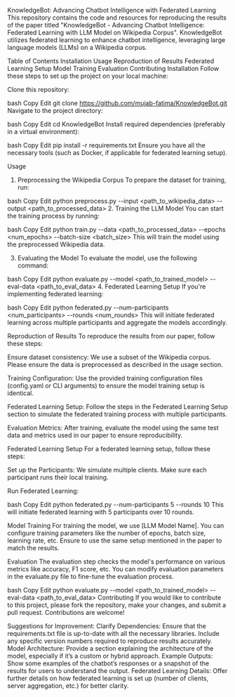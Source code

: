 KnowledgeBot: Advancing Chatbot Intelligence with Federated Learning
This repository contains the code and resources for reproducing the results of the paper titled "KnowledgeBot - Advancing Chatbot Intelligence: Federated Learning with LLM Model on Wikipedia Corpus". KnowledgeBot utilizes federated learning to enhance chatbot intelligence, leveraging large language models (LLMs) on a Wikipedia corpus.

Table of Contents
Installation
Usage
Reproduction of Results
Federated Learning Setup
Model Training
Evaluation
Contributing
Installation
Follow these steps to set up the project on your local machine:

Clone this repository:

bash
Copy
Edit
git clone https://github.com/mujab-fatima/KnowledgeBot.git
Navigate to the project directory:

bash
Copy
Edit
cd KnowledgeBot
Install required dependencies (preferably in a virtual environment):

bash
Copy
Edit
pip install -r requirements.txt
Ensure you have all the necessary tools (such as Docker, if applicable for federated learning setup).

Usage
1. Preprocessing the Wikipedia Corpus
To prepare the dataset for training, run:

bash
Copy
Edit
python preprocess.py --input <path_to_wikipedia_data> --output <path_to_processed_data>
2. Training the LLM Model
You can start the training process by running:

bash
Copy
Edit
python train.py --data <path_to_processed_data> --epochs <num_epochs> --batch-size <batch_size>
This will train the model using the preprocessed Wikipedia data.

3. Evaluating the Model
To evaluate the model, use the following command:

bash
Copy
Edit
python evaluate.py --model <path_to_trained_model> --eval-data <path_to_eval_data>
4. Federated Learning Setup
If you're implementing federated learning:

bash
Copy
Edit
python federated.py --num-participants <num_participants> --rounds <num_rounds>
This will initiate federated learning across multiple participants and aggregate the models accordingly.

Reproduction of Results
To reproduce the results from our paper, follow these steps:

Ensure dataset consistency: We use a subset of the Wikipedia corpus. Please ensure the data is preprocessed as described in the usage section.

Training Configuration: Use the provided training configuration files (config.yaml or CLI arguments) to ensure the model training setup is identical.

Federated Learning Setup: Follow the steps in the Federated Learning Setup section to simulate the federated training process with multiple participants.

Evaluation Metrics: After training, evaluate the model using the same test data and metrics used in our paper to ensure reproducibility.

Federated Learning Setup
For a federated learning setup, follow these steps:

Set up the Participants: We simulate multiple clients. Make sure each participant runs their local training.

Run Federated Learning:

bash
Copy
Edit
python federated.py --num-participants 5 --rounds 10
This will initiate federated learning with 5 participants over 10 rounds.

Model Training
For training the model, we use [LLM Model Name]. You can configure training parameters like the number of epochs, batch size, learning rate, etc. Ensure to use the same setup mentioned in the paper to match the results.

Evaluation
The evaluation step checks the model's performance on various metrics like accuracy, F1 score, etc. You can modify evaluation parameters in the evaluate.py file to fine-tune the evaluation process.

bash
Copy
Edit
python evaluate.py --model <path_to_trained_model> --eval-data <path_to_eval_data>
Contributing
If you would like to contribute to this project, please fork the repository, make your changes, and submit a pull request. Contributions are welcome!

Suggestions for Improvement:
Clarify Dependencies: Ensure that the requirements.txt file is up-to-date with all the necessary libraries. Include any specific version numbers required to reproduce results accurately.
Model Architecture: Provide a section explaining the architecture of the model, especially if it’s a custom or hybrid approach.
Example Outputs: Show some examples of the chatbot’s responses or a snapshot of the results for users to understand the output.
Federated Learning Details: Offer further details on how federated learning is set up (number of clients, server aggregation, etc.) for better clarity.
